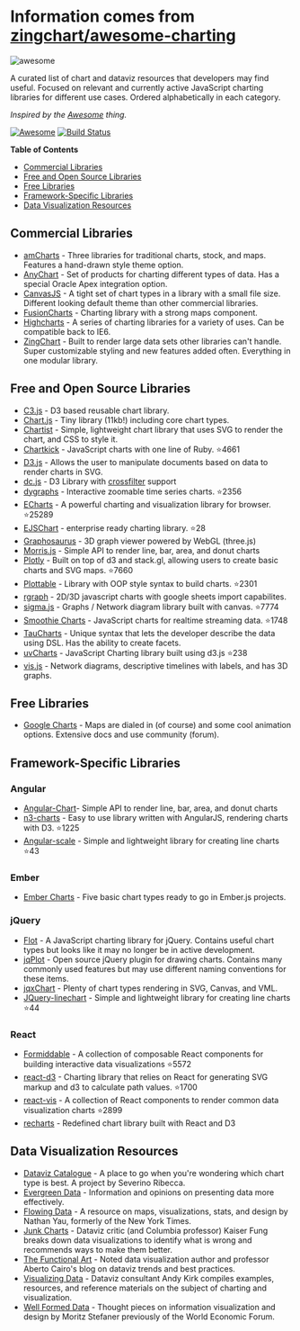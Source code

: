 # Information comes from [zingchart/awesome-charting](https://github.com/zingchart/awesome-charting)

<img src="https://cdn.rawgit.com/zingchart/awesome-charting/media/assets/awesome-charting.svg" alt="awesome">

A curated list of chart and dataviz resources that developers may find useful. Focused on relevant and currently active JavaScript charting libraries for different use cases. Ordered alphabetically in each category.

*Inspired by the <a href="https://github.com/sindresorhus/awesome">Awesome</a> thing.*

[![Awesome](https://cdn.rawgit.com/sindresorhus/awesome/d7305f38d29fed78fa85652e3a63e154dd8e8829/media/badge.svg)](https://github.com/sindresorhus/awesome) [![Build Status](https://travis-ci.org/zingchart/awesome-charting.svg?branch=master)](https://travis-ci.org/zingchart/awesome-charting)

**Table of Contents**
*  [Commercial Libraries](#commercial-libraries)
*  [Free and Open Source Libraries](#free-and-open-source-libraries)
*  [Free Libraries](#free-libraries)
*  [Framework-Specific Libraries](#framework-specific-libraries)
*  [Data Visualization Resources](#data-visualization-resources)

## Commercial Libraries
* [amCharts](https://www.amcharts.com/) - Three libraries for traditional charts, stock, and maps. Features a hand-drawn style theme option.
* [AnyChart](http://www.anychart.com/) - Set of products for charting different types of data. Has a special Oracle Apex integration option.
* [CanvasJS](http://canvasjs.com/) - A tight set of chart types in a library with a small file size. Different looking default theme than other commercial libraries.
* [FusionCharts](http://www.fusioncharts.com/) - Charting library with a strong maps component.
* [Highcharts](http://www.highcharts.com/) - A series of charting libraries for a variety of uses. Can be compatible back to IE6.
* [ZingChart](http://www.zingchart.com) - Built to render large data sets other libraries can't handle. Super customizable styling and new features added often. Everything in one modular library.

## Free and Open Source Libraries
* [C3.js](http://c3js.org/) - D3 based reusable chart library.
* [Chart.js](http://www.chartjs.org/) - Tiny library (11kb!) including core chart types.
* [Chartist](https://gionkunz.github.io/chartist-js/) - Simple, lightweight chart library that uses SVG to render the chart, and CSS to style it.
* [Chartkick](https://github.com/ankane/chartkick) - JavaScript charts with one line of Ruby. :star:4661
* [D3.js](https://d3js.org/) - Allows the user to manipulate documents based on data to render charts in SVG.
* [dc.js](https://dc-js.github.io/dc.js/) - D3 Library with [crossfilter](http://square.github.io/crossfilter/) support
* [dygraphs](https://github.com/danvk/dygraphs) - Interactive zoomable time series charts. :star:2356
* [ECharts](https://github.com/ecomfe/echarts) - A powerful charting and visualization library for browser. :star:25289
* [EJSChart](https://github.com/EmpriseCorporation/EJSCharts) - enterprise ready charting library. :star:28
* [Graphosaurus](https://github.com/frewsxcv/graphosaurus) - 3D graph viewer powered by WebGL (three.js)
* [Morris.js](http://morrisjs.github.io/morris.js) - Simple API to render line, bar, area, and donut charts
* [Plotly](https://github.com/plotly/plotly.js) - Built on top of d3 and stack.gl, allowing users to create basic charts and SVG maps. :star:7660
* [Plottable](https://github.com/palantir/plottable) - Library with OOP style syntax to build charts. :star:2301
* [rgraph](http://www.rgraph.net/) - 2D/3D javascript charts with google sheets import capabilites.
* [sigma.js](https://github.com/jacomyal/sigma.js) - Graphs / Network diagram library built with canvas. :star:7774
* [Smoothie Charts](https://github.com/joewalnes/smoothie) - JavaScript charts for realtime streaming data. :star:1748
* [TauCharts](https://www.taucharts.com/) - Unique syntax that lets the developer describe the data using DSL. Has the ability to create facets.
* [uvCharts](https://github.com/imaginea/uvCharts) - JavaScript Charting library built using d3.js :star:238
* [vis.js](http://visjs.org/) - Network diagrams, descriptive timelines with labels, and has 3D graphs.

## Free Libraries
* [Google Charts](https://developers.google.com/chart/) - Maps are dialed in (of course) and some cool animation options. Extensive docs and use community (forum).

## Framework-Specific Libraries
### Angular
* [Angular-Chart](http://jtblin.github.io/angular-chart.js)- Simple API to render line, bar, area, and donut charts
* [n3-charts](https://github.com/n3-charts/line-chart) - Easy to use library written with AngularJS, rendering charts with D3. :star:1225
* [Angular-scale](https://github.com/kirillstepkin/scale) - Simple and lightweight library for creating line charts :star:43

### Ember
* [Ember Charts](http://addepar.github.io/ember-charts/#/overview) - Five basic chart types ready to go in Ember.js projects.

### jQuery
* [Flot](http://www.flotcharts.org/) - A JavaScript charting library for jQuery. Contains useful chart types but looks like it may no longer be in active development.
* [jqPlot](http://www.jqplot.com) - Open source jQuery plugin for drawing charts. Contains many commonly used features but may use different naming conventions for these items.
* [jqxChart](http://www.jqwidgets.com/jquery-widgets-documentation/documentation/jqxchart/jquery-chart-getting-started.htm) - Plenty of chart types rendering in SVG, Canvas, and VML.
* [JQuery-linechart](https://github.com/kirillstepkin/jquery-linechart) - Simple and lightweight library for creating line charts :star:44

### React
* [Formiddable](https://github.com/FormidableLabs/victory) - A collection of composable React components for building interactive data visualizations :star:5572
* [react-d3](https://github.com/esbullington/react-d3) - Charting library that relies on React for generating SVG markup and d3 to calculate path values. :star:1700
* [react-vis](https://github.com/uber-common/react-vis) - A collection of React components to render common data visualization charts :star:2899
* [recharts](http://recharts.org) - Redefined chart library built with React and D3


## Data Visualization Resources
* [Dataviz Catalogue](http://datavizcatalogue.com) - A place to go when you're wondering which chart type is best. A project by Severino Ribecca.
* [Evergreen Data](http://stephanieevergreen.com) - Information and opinions on presenting data more effectively.
* [Flowing Data](http://flowingdata.com) - A resource on maps, visualizations, stats, and design by Nathan Yau, formerly of the New York Times.
* [Junk Charts](http://junkcharts.typepad.com) - Dataviz critic (and Columbia professor) Kaiser Fung breaks down data visualizations to identify what is wrong and recommends ways to make them better.
* [The Functional Art](http://www.thefunctionalart.com) - Noted data visualization author and professor Aberto Cairo's blog on dataviz trends and best practices.
* [Visualizing Data](http://www.visualisingdata.com) - Dataviz consultant Andy Kirk compiles examples, resources, and reference materials on the subject of charting and visualization.
* [Well Formed Data](http://well-formed-data.net/archives/1210/little-boxes) - Thought pieces on information visualization and design by Moritz Stefaner previously of the World Economic Forum.

